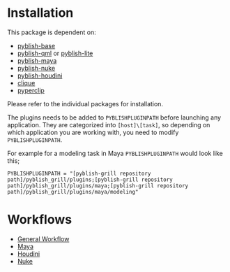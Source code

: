 # Installation

This package is dependent on:

- [pyblish-base](https://github.com/pyblish/pyblish-base)
- [pyblish-qml](https://github.com/pyblish/pyblish-qml) or [pyblish-lite](https://github.com/pyblish/pyblish-lite)
- [pyblish-maya](https://github.com/pyblish/pyblish-maya)
- [pyblish-nuke](https://github.com/pyblish/pyblish-nuke)
- [pyblish-houdini](https://github.com/pyblish/pyblish-houdini)
- [clique](https://gitlab.com/4degrees/clique)
- [pyperclip](https://github.com/asweigart/pyperclip)

Please refer to the individual packages for installation.

The plugins needs to be added to ```PYBLISHPLUGINPATH``` before launching any application. They are categorized into ```[host]\[task]```, so depending on which application you are working with, you need to modify ```PYBLISHPLUGINPATH```.

For example for a modeling task in Maya ```PYBLISHPLUGINPATH``` would look like this;

```
PYBLISHPLUGINPATH = "[pyblish-grill repository path]/pyblish_grill/plugins;[pyblish-grill repository path]/pyblish_grill/plugins/maya;[pyblish-grill repository path]/pyblish_grill/plugins/maya/modeling"
```

# Workflows

- [General Workflow](general_workflow.md)
- [Maya](maya.md)
- [Houdini](houdini.md)
- [Nuke](nuke.md)
